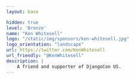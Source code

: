 ```yaml
---
layout: base

hidden: true
level: 'Bronze'
name: "Ken Whitesell"
logo: "/static/img/sponsors/ken-whitesell.jpg"
logo_orientation: "landscape"
url: https://twitter.com/KenWhitesell
url_friendly: "@KenWhitesell"
description: |
    A friend and supporter of DjangoCon US.
---
```

